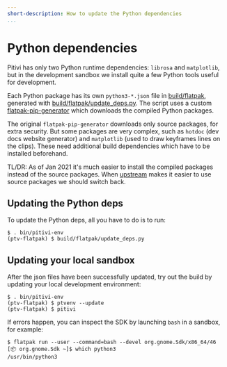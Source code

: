 ```yaml
---
short-description: How to update the Python dependencies
...
```


# Python dependencies

Pitivi has only two Python runtime dependencies: `librosa` and `matplotlib`, but
in the development sandbox we install quite a few Python tools useful for
development.

Each Python package has its own `python3-*.json` file in
[build/flatpak](https://gitlab.gnome.org/GNOME/pitivi/-/tree/master/build/flatpak),
generated with [build/flatpak/update_deps.py](https://gitlab.gnome.org/GNOME/pitivi/-/tree/master/build/flatpak).
The script uses a custom [flatpak-pip-generator](https://github.com/aleb/flatpak-builder-tools/tree/master/pip)
which downloads the compiled Python packages.

The original `flatpak-pip-generator` downloads only source packages, for extra
security. But some packages are very complex, such as `hotdoc` (dev docs website
generator) and `matplotlib` (used to draw keyframes lines on the clips). These
need additional build dependencies which have to be installed beforehand.

TL/DR: As of Jan 2021 it's much easier to install the compiled packages instead
of the source packages. When [upstream](https://github.com/flatpak/flatpak-builder-tools/commits/master/pip)
makes it easier to use source packages we should switch back.

## Updating the Python deps

To update the Python deps, all you have to do is to run:
```
$ . bin/pitivi-env
(ptv-flatpak) $ build/flatpak/update_deps.py
```

## Updating your local sandbox

After the json files have been successfully updated, try out the build by
updating your local development environment:

```
$ . bin/pitivi-env
(ptv-flatpak) $ ptvenv --update
(ptv-flatpak) $ pitivi
```

If errors happen, you can inspect the SDK by launching `bash` in a sandbox, for
example:

```
$ flatpak run --user --command=bash --devel org.gnome.Sdk/x86_64/46
[📦 org.gnome.Sdk ~]$ which python3
/usr/bin/python3
```
